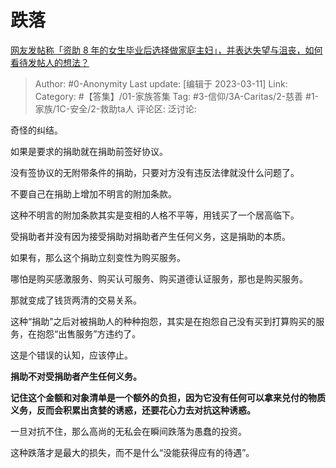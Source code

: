 # 跌落
[网友发帖称「资助 8 年的女生毕业后选择做家庭主妇」，并表达失望与沮丧，如何看待发帖人的想法？](https://www.zhihu.com/question/587886963/answer/2931548568)

> Author: #0-Anonymity
> Last update: [编辑于 2023-03-11]
> Link:
> Category: #【答集】/01-家族答集
> Tag: #3-信仰/3A-Caritas/2-慈善 #1-家族/1C-安全/2-救助ta人
> 评论区:
> 泛讨论:

奇怪的纠结。

如果是要求的捐助就在捐助前签好协议。

没有签协议的无附带条件的捐助，只要对方没有违反法律就没什么问题了。

不要自己在捐助上增加不明言的附加条款。

这种不明言的附加条款其实是变相的人格不平等，用钱买了一个居高临下。

受捐助者并没有因为接受捐助对捐助者产生任何义务，这是捐助的本质。

如果有，那么这个捐助立刻变性为购买服务。

哪怕是购买感激服务、购买认可服务、购买道德认证服务，那也是购买服务。

那就变成了钱货两清的交易关系。

这种“捐助”之后对被捐助人的种种抱怨，其实是在抱怨自己没有买到打算购买的服务，在抱怨“出售服务”方违约了。

这是个错误的认知，应该停止。

**捐助不对受捐助者产生任何义务。**

**记住这个金额和对象清单是一个额外的负担，因为它没有任何可以拿来兑付的物质义务，反而会积累出贪婪的诱惑，还要花心力去对抗这种诱惑。**

一旦对抗不住，那么高尚的无私会在瞬间跌落为愚蠢的投资。

这种跌落才是最大的损失，而不是什么“没能获得应有的待遇”。
